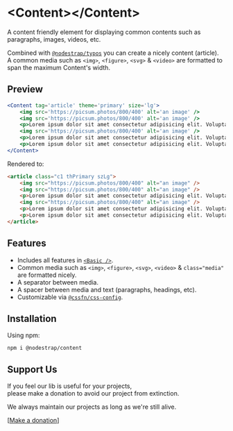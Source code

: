 # &lt;Content&gt;&lt;/Content&gt;
A content friendly element for displaying common contents such as paragraphs, images, videos, etc.

Combined with [`@nodestrap/typos`](https://www.npmjs.com/package/@nodestrap/typos) you can create a nicely content (article).  
A common media such as `<img>`, `<figure>`, `<svg>` & `<video>` are formatted to span the maximum Content's width.

## Preview

```jsx
<Content tag='article' theme='primary' size='lg'>
    <img src='https://picsum.photos/800/400' alt='an image' />
    <img src='https://picsum.photos/800/400' alt='an image' />
    <p>Lorem ipsum dolor sit amet consectetur adipisicing elit. Voluptatum harum ab illum nisi est distinctio delectus dolores</p>
    <img src='https://picsum.photos/800/400' alt='an image' />
    <p>Lorem ipsum dolor sit amet consectetur adipisicing elit. Voluptatum harum ab illum nisi est distinctio delectus dolores</p>
    <p>Lorem ipsum dolor sit amet consectetur adipisicing elit. Voluptatum harum ab illum nisi est distinctio delectus dolores</p>
</Content>
```
Rendered to:
```html
<article class="c1 thPrimary szLg">
    <img src="https://picsum.photos/800/400" alt="an image" />
    <img src="https://picsum.photos/800/400" alt="an image" />
    <p>Lorem ipsum dolor sit amet consectetur adipisicing elit. Voluptatum harum ab illum nisi est distinctio delectus dolores</p>
    <img src="https://picsum.photos/800/400" alt="an image" />
    <p>Lorem ipsum dolor sit amet consectetur adipisicing elit. Voluptatum harum ab illum nisi est distinctio delectus dolores</p>
    <p>Lorem ipsum dolor sit amet consectetur adipisicing elit. Voluptatum harum ab illum nisi est distinctio delectus dolores</p>
</article>
```

## Features
* Includes all features in [`<Basic />`](https://www.npmjs.com/package/@nodestrap/basic).
* Common media such as `<img>`, `<figure>`, `<svg>`, `<video>` & `class="media"` are formatted nicely.
* A separator between media.
* A spacer between media and text (paragraphs, headings, etc).
* Customizable via [`@cssfn/css-config`](https://www.npmjs.com/package/@cssfn/css-config).

## Installation

Using npm:
```
npm i @nodestrap/content
```

## Support Us

If you feel our lib is useful for your projects,  
please make a donation to avoid our project from extinction.

We always maintain our projects as long as we're still alive.

[[Make a donation](https://ko-fi.com/heymarco)]
